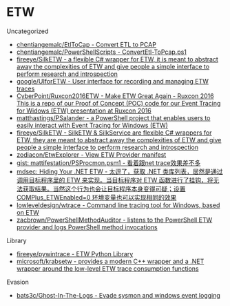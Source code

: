 # ETW

Uncategorized

* [chentiangemalc/EtlToCap - Convert ETL to PCAP](https://github.com/chentiangemalc/EtlToCap)
* [chentiangemalc/PowerShellScripts - ConvertEtl-ToPcap.ps1](https://github.com/chentiangemalc/PowerShellScripts/blob/master/ConvertEtl-ToPcap.ps1)
* [fireeye/SilkETW - a flexible C# wrapper for ETW, it is meant to abstract away the complexities of ETW and give people a simple interface to perform research and introspection](https://github.com/fireeye/SilkETW)
* [google/UIforETW - User interface for recording and managing ETW traces](https://github.com/google/UIforETW)
* [CyberPoint/Ruxcon2016ETW - Make ETW Great Again - Ruxcon 2016 This is a repo of our Proof of Concept (POC) code for our Event Tracing for Widows (ETW) presentation at Ruxcon 2016](https://github.com/CyberPoint/Ruxcon2016ETW)
* [matthastings/PSalander - a PowerShell project that enables users to easily interact with Event Tracing for Windows (ETW)](https://github.com/matthastings/PSalander)
* [fireeye/SilkETW - SilkETW & SilkService are flexible C# wrappers for ETW, they are meant to abstract away the complexities of ETW and give people a simple interface to perform research and introspection](https://github.com/fireeye/SilkETW)
* [zodiacon/EtwExplorer - View ETW Provider manifest](https://github.com/zodiacon/EtwExplorer)
* [gist: mattifestation/PSProcmon.psm1 - 看着跟net trace效果差不多](https://gist.github.com/mattifestation/d1e7eeb63d2a97a124923ff482592d6d)
* [mdsec: Hiding Your .NET ETW - 太逗了，获取 .NET 类库列表，居然是通过调用目标程序里的 ETW 来实现。当目标程序对 ETW 函数进行了挂钩，将无法获取结果。当然这个行为也会让目标程序本身变得可疑；设置 COMPlus_ETWEnabled=0 环境变量也可以实现相同的效果](https://www.mdsec.co.uk/2020/03/hiding-your-net-etw/)
* [lowleveldesign/wtrace - Command line tracing tool for Windows, based on ETW](https://github.com/lowleveldesign/wtrace)
* [zacbrown/PowerShellMethodAuditor - listens to the PowerShell ETW provider and logs PowerShell method invocations](https://github.com/zacbrown/PowerShellMethodAuditor)

Library

* [fireeye/pywintrace - ETW Python Library](https://github.com/fireeye/pywintrace)
* [microsoft/krabsetw - provides a modern C++ wrapper and a .NET wrapper around the low-level ETW trace consumption functions](https://github.com/microsoft/krabsetw)

Evasion

* [bats3c/Ghost-In-The-Logs - Evade sysmon and windows event logging](https://github.com/bats3c/Ghost-In-The-Logs)
